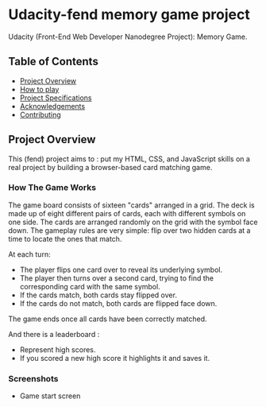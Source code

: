 # Udacity-fend memory game project

Udacity (Front-End Web Developer Nanodegree Project): Memory Game.

## Table of Contents

* [Project Overview](#project-overview)
* [How to play](#How-to-play)
* [Project Specifications](#project-specifications)
* [Acknowledgements](#acknowledgements)
* [Contributing](#contributing)

## Project Overview

This (fend) project aims to :
put my HTML, CSS, and JavaScript skills on a real project
by building a browser-based card matching game.

### How The Game Works

The game board consists of sixteen "cards" arranged in a grid. The deck is made up of eight different pairs of cards, each with different symbols on one side. The cards are arranged randomly on the grid with the symbol face down. The gameplay rules are very simple: flip over two hidden cards at a time to locate the ones that match.

At each turn:
-   The player flips one card over to reveal its underlying symbol.
-   The player then turns over a second card, trying to find the corresponding card with the same symbol.
-   If the cards match, both cards stay flipped over.
-   If the cards do not match, both cards are flipped face down.

The game ends once all cards have been correctly matched.

And there is a leaderboard :
-   Represent high scores.
-   If you scored a new high score it highlights it and saves it.

### Screenshots

-   Game start screen

